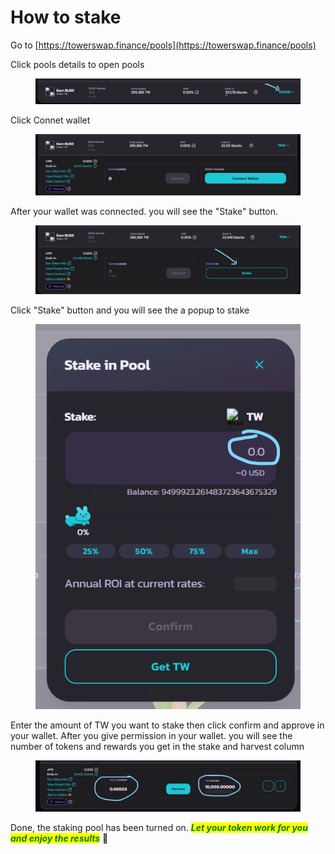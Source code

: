 # How to stake

Go to [https://towerswap.finance/pools](https://towerswap.finance/pools)

Click pools details to open pools

<figure><img src="../../../../.gitbook/assets/1.png" alt=""><figcaption></figcaption></figure>

Click Connet wallet

<figure><img src="../../../../.gitbook/assets/2 (4).png" alt=""><figcaption></figcaption></figure>

After your wallet was connected. you will see the "Stake" button.

<figure><img src="../../../../.gitbook/assets/3 (3).png" alt=""><figcaption></figcaption></figure>

Click "Stake" button and you will see the a popup to stake

<figure><img src="../../../../.gitbook/assets/4 (2).png" alt=""><figcaption></figcaption></figure>

Enter the amount of TW you want to stake then click confirm and approve in your wallet. After you give permission in your wallet. you will see the number of tokens and rewards you get in the stake and harvest column&#x20;

<figure><img src="../../../../.gitbook/assets/5 (3).png" alt=""><figcaption></figcaption></figure>

Done, the staking pool has been turned on. _<mark style="color:green;">**Let your token work for you and enjoy the results**</mark>_ :tada:
